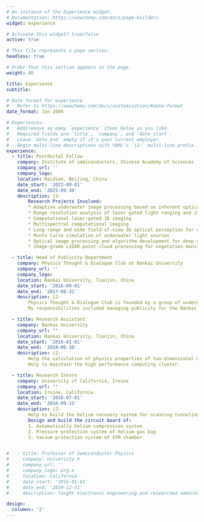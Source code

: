```yaml
---
# An instance of the Experience widget.
# Documentation: https://wowchemy.com/docs/page-builder/
widget: experience

# Activate this widget? true/false
active: true

# This file represents a page section.
headless: true

# Order that this section appears on the page.
weight: 40

title: Experience
subtitle:

# Date format for experience
#   Refer to https://wowchemy.com/docs/customization/#date-format
date_format: Jan 2006

# Experiences.
#   Add/remove as many `experience` items below as you like.
#   Required fields are `title`, `company`, and `date_start`.
#   Leave `date_end` empty if it's your current employer.
#   Begin multi-line descriptions with YAML's `|2-` multi-line prefix.
experience:
  - title: Postdoctal Fellow
    company: Institute of semiconductors, Chinese Academy of Sciences
    company_url: ''
    company_logo: 
    location: Haidian, Beijing, China
    date_start: '2023-09-01'
    date_end: '2025-09-30'
    description: |2-
        Research Projects Involved:
        * Adaptive underwater image processing based on inherent optical properties (IOPs)
        * Range resolution analysis of laser gated light ranging and imaging (LiRAI)
        * Computational laser-gated 3D imaging
        * Multispectral computational imaging
        * Long-range and wide field-of-view 3D optical perception for deep-sea environments
        * Monte Carlo simulation of underwater light sources
        * Optical image processing and algorithm development for deep-sea mineral exploration
        * Image-grade LiDAR point cloud processing for vegetation monitoring

  - title: Head of Publicity Department
    company: Physics Thought & Dialogue Club at Nankai University
    company_url: ''
    company_logo: 
    location: Nankai University, Tianjin, China
    date_start: '2016-09-01'
    date_end: '2017-08-31'
    description: |2-
        Physics Thought & Dialogue Club is founded by a group of undergraduate physics students. It is an academic community dedicated to critical thinking, open discussion, and philosophical reflection in physics. Through seminars, debates, and collaborative exploration, the society encourages rigorous inquiry into both foundational and emerging topics in physical science.
        My responsibilities included managing publicity for the Nankai University Physicist Tournament and overseeing the club’s official WeChat public account.

  - title: Research Assistant
    company: Nankai University
    company_url: ""
    location: Nankai University, Tianjin, China
    date_start: '2016-01-01'
    date_end: '2018-06-30'
    description: |2-
        Help the calculation of physics properties of two-dimensional materials.\
        Help to maintain the high performance computing cluster.

  - title: Research Intern
    company: University of California, Irvine
    company_url: ""
    location: Irvine, California
    date_start: '2016-07-01'
    date_end: '2016-09-15'
    description: |2-
        Help to build the helium recovery system for scanning tunneling microscope (STM).\
        Design and build the circuit board of:
        1. Automatically helium compression system
        2. Pressure protection system of helium gas bag
        3. Vacuum protection system of STM chamber.


#   - title: Professor of Semiconductor Physics
#     company: University X
#     company_url: ''
#     company_logo: org-x
#     location: California
#     date_start: '2016-01-01'
#     date_end: '2020-12-31'
#     description: Taught electronic engineering and researched semiconductor physics.

design:
  columns: '2'
---
```

